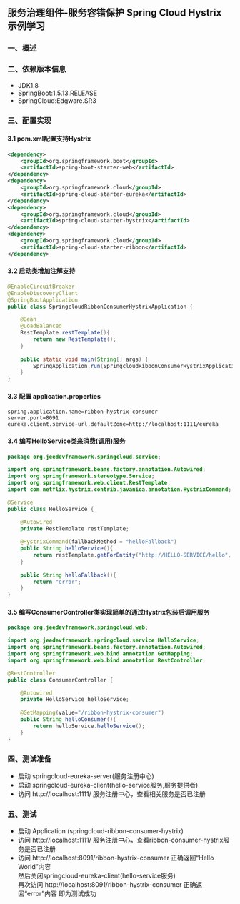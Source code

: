 ## 服务治理组件-服务容错保护 Spring Cloud Hystrix 示例学习

### 一、概述

### 二、依赖版本信息
* JDK1.8
* SpringBoot:1.5.13.RELEASE
* SpringCloud:Edgware.SR3

### 三、配置实现

#### 3.1 pom.xml配置支持Hystrix
```xml
<dependency>
	<groupId>org.springframework.boot</groupId>
	<artifactId>spring-boot-starter-web</artifactId>
</dependency>
<dependency>
	<groupId>org.springframework.cloud</groupId>
	<artifactId>spring-cloud-starter-eureka</artifactId>
</dependency>
<dependency>
	<groupId>org.springframework.cloud</groupId>
	<artifactId>spring-cloud-starter-hystrix</artifactId>
</dependency>
<dependency>
	<groupId>org.springframework.cloud</groupId>
	<artifactId>spring-cloud-starter-ribbon</artifactId>
</dependency>
```

#### 3.2 启动类增加注解支持
```java
@EnableCircuitBreaker
@EnableDiscoveryClient
@SpringBootApplication
public class SpringcloudRibbonConsumerHystrixApplication {

	@Bean
	@LoadBalanced
	RestTemplate restTemplate(){
		return new RestTemplate();
	}
	
	public static void main(String[] args) {
		SpringApplication.run(SpringcloudRibbonConsumerHystrixApplication.class, args);
	}
}
```

#### 3.3  配置 application.properties
```properties
spring.application.name=ribbon-hystrix-consumer
server.port=8091
eureka.client.service-url.defaultZone=http://localhost:1111/eureka
```

#### 3.4  编写HelloService类来消费(调用)服务
```java
package org.jeedevframework.springcloud.service;

import org.springframework.beans.factory.annotation.Autowired;
import org.springframework.stereotype.Service;
import org.springframework.web.client.RestTemplate;
import com.netflix.hystrix.contrib.javanica.annotation.HystrixCommand;

@Service
public class HelloService {

	@Autowired
	private RestTemplate restTemplate;
	
	@HystrixCommand(fallbackMethod = "helloFallback")
	public String helloService(){
		return restTemplate.getForEntity("http://HELLO-SERVICE/hello", String.class).getBody();
	}
	
	public String helloFallback(){
		return "error";
	}
}
```

#### 3.5  编写ConsumerController类实现简单的通过Hystrix包装后调用服务
```java
package org.jeedevframework.springcloud.web;

import org.jeedevframework.springcloud.service.HelloService;
import org.springframework.beans.factory.annotation.Autowired;
import org.springframework.web.bind.annotation.GetMapping;
import org.springframework.web.bind.annotation.RestController;

@RestController
public class ConsumerController {

	@Autowired
	private HelloService helloService;
	
	@GetMapping(value="/ribbon-hystrix-consumer")
	public String helloConsumer(){
		return helloService.helloService();
	}
}
```

###  四、测试准备
* 启动 springcloud-eureka-server(服务注册中心)
* 启动 springcloud-eureka-client(hello-service服务,服务提供者)
* 访问 http://localhost:1111/ 服务注册中心，查看相关服务是否已注册

### 五、测试
* 启动 Application (springcloud-ribbon-consumer-hystrix)
* 访问 http://localhost:1111/ 服务注册中心，查看ribbon-consumer-hystrix服务是否已注册
* 访问  http://localhost:8091/ribbon-hystrix-consumer 正确返回“Hello World”内容  
  然后关闭springcloud-eureka-client(hello-service服务)  
  再次访问 http://localhost:8091/ribbon-hystrix-consumer 正确返回“error”内容 即为测试成功  
